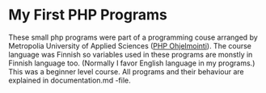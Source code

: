 # My First PHP Programs

<!-- <table>
  <tr>  IMAGE 
    <td><img src="https://github.com/nina20126/PHP_Programming/assets/77397102/ffe2fc58-62a7-4cca-bad6-98eedde82618" alt="PHP logo" height="40" ></td>
    <td><img src="https://raw.githubusercontent.com/devicons/devicon/master/icons/html5/html5-original-wordmark.svg" alt="HTML logo" height="40" "></td>
    <td><img src="https://github.com/nina20126/PHP_Programming/assets/77397102/38bf0d55-b12a-4e1d-a8aa-dde09e950603" alt="Apache logo" height="40" ></td>
    <td><img src="https://github.com/nina20126/PHP_Programming/assets/77397102/be7e2ffd-5043-4feb-8f08-c349d99bf7db" alt="XAMP logo" height="40" ></td></td>
    <td><img src="https://github.com/nina20126/PHP_Programming/assets/77397102/2960ef59-0cf3-4a3a-a0ce-2f8f504d4f4e" alt="Visual Studio Code logo" height="40" ></td></td>
  </tr> 
  <tr> TEXT 
    <td>PHP</td>
    <td>HTML</td>
    <td>Apache</td>
    <td>XAMP</td>
    <td>Visual Studio Code</td> 
  </tr>
</table> -->

These small php programs were part of a programming couse arranged by Metropolia University of Applied Sciences ([PHP Ohjelmointi](https://campusonline.fi/course/php-ohjelmointi/)). The course language was Finnish so variables used in these programs are monstly in Finnish language too. (Normally I favor English language in my programs.) This was a beginner level course. All programs and their behaviour are explained in documentation.md -file.
